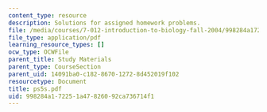 ```yaml
---
content_type: resource
description: Solutions for assigned homework problems.
file: /media/courses/7-012-introduction-to-biology-fall-2004/998284a172251a47826092ca736714f1_ps5s.pdf
file_type: application/pdf
learning_resource_types: []
ocw_type: OCWFile
parent_title: Study Materials
parent_type: CourseSection
parent_uid: 14091ba0-c182-8670-1272-8d452019f102
resourcetype: Document
title: ps5s.pdf
uid: 998284a1-7225-1a47-8260-92ca736714f1
---
```

